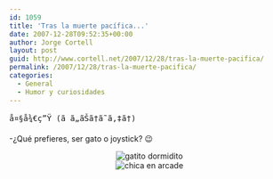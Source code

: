 ```yaml
---
id: 1059
title: 'Tras la muerte pací­fica...'
date: 2007-12-28T09:52:35+00:00
author: Jorge Cortell
layout: post
guid: http://www.cortell.net/2007/12/28/tras-la-muerte-pacifica/
permalink: /2007/12/28/tras-la-muerte-pacifica/
categories:
  - General
  - Humor y curiosidades
---
```

<pre style="margin: 0px"><span id="blurbcont">å¤§å¾€ç”Ÿ (</span><span id="blurbcont">ã ã„ãŠã†ã˜ã‚‡ã†) </span></pre>

-¿Qué prefieres, ser gato o joystick? 😉

<div style="text-align: center">
  <img title="gatito dormidito" alt="gatito dormidito" src="http://netamichelin.blog68.fc2.com/file/2007110801.jpg" />
</div>

<div style="text-align: center">
  <img title="chica en arcade" alt="chica en arcade" src="http://image.blog.livedoor.jp/papasans/imgs/7/b/7bd9dc39-s.bmp" />
</div>